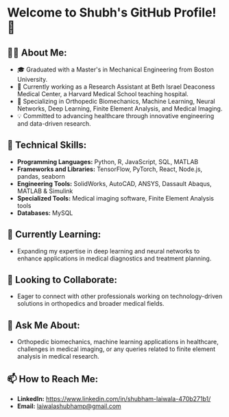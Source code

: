 # Welcome to Shubh's GitHub Profile! 👋

## 🧑‍💻 About Me:
- 🎓 Graduated with a Master's in Mechanical Engineering from Boston University.
- 🔬 Currently working as a Research Assistant at Beth Israel Deaconess Medical Center, a Harvard Medical School teaching hospital.
- 🌟 Specializing in Orthopedic Biomechanics, Machine Learning, Neural Networks, Deep Learning, Finite Element Analysis, and Medical Imaging.
- 💡 Committed to advancing healthcare through innovative engineering and data-driven research.

## 🔧 Technical Skills:
- **Programming Languages:** Python, R, JavaScript, SQL, MATLAB
- **Frameworks and Libraries:** TensorFlow, PyTorch, React, Node.js, pandas, seaborn
- **Engineering Tools:** SolidWorks, AutoCAD, ANSYS, Dassault Abaqus, MATLAB & Simulink
- **Specialized Tools:** Medical imaging software, Finite Element Analysis tools
- **Databases:** MySQL

## 🌱 Currently Learning:
- Expanding my expertise in deep learning and neural networks to enhance applications in medical diagnostics and treatment planning.

## 👯 Looking to Collaborate:
- Eager to connect with other professionals working on technology-driven solutions in orthopedics and broader medical fields.

## 💬 Ask Me About:
- Orthopedic biomechanics, machine learning applications in healthcare, challenges in medical imaging, or any queries related to finite element analysis in medical research.

## 📫 How to Reach Me:
- **LinkedIn:** https://www.linkedin.com/in/shubham-laiwala-470b271b1/
- **Email:** laiwalashubhamp@gmail.com




